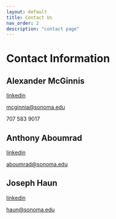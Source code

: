```yaml
---
layout: default
title: Contact Us
nav_order: 2
description: "contact page"
---
```


# Contact Information

## Alexander McGinnis

[linkedin](https://www.linkedin.com/in/mcginnisa)

mcginnia@sonoma.edu

707 583 9017

## Anthony Aboumrad

[linkedin](https://www.linkedin.com/in/aboumrad/)

aboumrad@sonoma.edu

## Joseph Haun

[linkedin](https://www.linkedin.com/in/joseph-haun-304621100/)

haun@sonoma.edu
